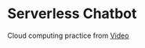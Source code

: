 # Serverless Chatbot

Cloud computing practice from [Video](https://www.youtube.com/watch?v=HgGE-i4LTDM&list=PLzHaXzj_WAymv8Vu5CmiRgIUu3OB6Lep5&index=2)
